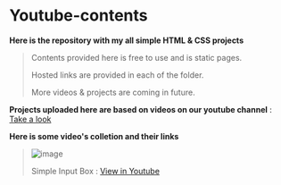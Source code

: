 # Youtube-contents

**Here is the repository with my all simple HTML & CSS projects**

>Contents provided here is free to use and is static pages.
>
>Hosted links are provided in each of the folder.
>
>More videos & projects are coming in future.

**Projects uploaded here are based on videos on our youtube channel** : [Take a look](https://www.youtube.com/c/reminz)

**Here is some video's colletion and their links**

>![image](https://remindev.github.io/Youtube-contents/Simple-Input-Box/info/thump.png)
>
>Simple Input Box : [View in Youtube](#)






